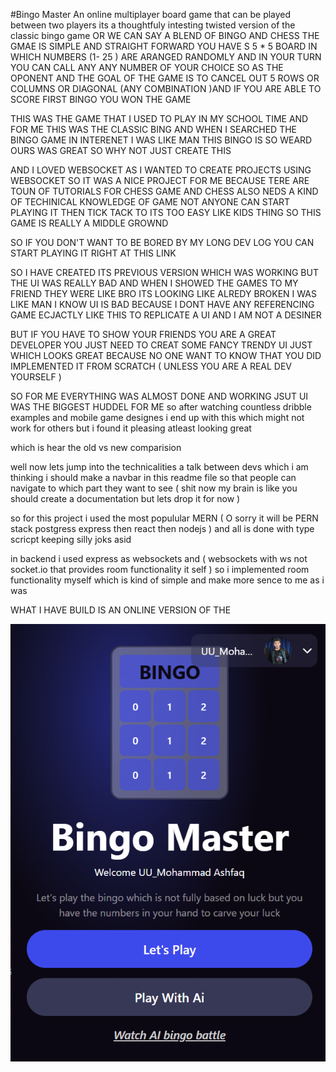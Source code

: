 #Bingo Master 
An online multiplayer board game that can be played between two players 
its a thoughtfuly intesting twisted version of the classic bingo game 
OR WE CAN SAY A BLEND OF BINGO AND CHESS THE GMAE IS SIMPLE AND STRAIGHT FORWARD 
YOU HAVE S 5 * 5 BOARD IN WHICH NUMBERS (1- 25 ) ARE ARANGED RANDOMLY AND IN YOUR TURN YOU CAN CALL ANY ANY NUMBER 
OF YOUR CHOICE SO AS THE OPONENT 
AND THE GOAL OF THE GAME IS TO CANCEL OUT 5 ROWS OR COLUMNS OR DIAGONAL (ANY COMBINATION )AND IF YOU ARE ABLE TO SCORE FIRST BINGO YOU WON THE GAME 

THIS WAS THE GAME THAT I USED TO PLAY IN MY SCHOOL TIME 
AND FOR ME THIS WAS THE CLASSIC BING AND WHEN I SEARCHED THE BINGO GAME IN INTERENET I WAS LIKE MAN THIS BINGO IS SO WEARD OURS WAS GREAT SO WHY NOT JUST CREATE THIS 

AND I LOVED WEBSOCKET AS I WANTED TO CREATE PROJECTS USING WEBSOCKET SO IT WAS A NICE PROJECT FOR ME BECAUSE TERE ARE TOUN OF TUTORIALS FOR CHESS GAME AND CHESS ALSO NEDS A KIND OF TECHINICAL KNOWLEDGE OF GAME NOT ANYONE CAN START PLAYING IT THEN TICK TACK TO ITS TOO EASY LIKE KIDS THING SO THIS GAME IS REALLY A MIDDLE GROWND 

SO IF YOU DON'T WANT TO BE BORED BY MY LONG DEV LOG 
YOU CAN START PLAYING IT RIGHT AT THIS LINK 

SO I HAVE CREATED ITS PREVIOUS VERSION WHICH WAS WORKING BUT THE UI WAS REALLY BAD AND WHEN I SHOWED THE GAMES TO MY FRIEND THEY WERE LIKE BRO ITS LOOKING LIKE ALREDY BROKEN 
I WAS LIKE MAN I KNOW UI IS BAD BECAUSE I DONT HAVE ANY REFERENCING GAME ECJACTLY LIKE THIS TO REPLICATE A UI 
AND I AM NOT A DESINER 

BUT IF YOU HAVE TO SHOW YOUR FRIENDS YOU ARE A GREAT DEVELOPER YOU JUST NEED TO CREAT SOME FANCY TRENDY UI JUST WHICH LOOKS GREAT BECAUSE NO ONE WANT TO KNOW THAT YOU DID IMPLEMENTED IT FROM SCRATCH ( UNLESS YOU ARE A REAL DEV YOURSELF )

SO FOR ME EVERYTHING WAS ALMOST DONE AND WORKING JSUT UI WAS THE BIGGEST HUDDEL FOR ME 
so after watching countless dribble examples and mobile game designes i end up with this 
which might not work for others but i found it pleasing atleast looking great 

which is hear the old vs new comparision 


well now lets jump into the technicalities a talk between devs 
which i am thinking i should make a navbar in this readme file so that people can navigate to which part they want to see ( shit now my brain is like you should create a documentation but lets drop it for now )


so for this project i used the most populular MERN ( O sorry it will be PERN stack postgress express then react then nodejs ) and all is done with type scricpt keeping silly joks asid 

in backend i used express as websockets and ( websockets with ws not socket.io that provides room functionality it self ) so i implemented room functionality myself which is kind of simple and make more sence to me as i was

WHAT I  HAVE BUILD IS AN ONLINE VERSION  OF THE 


![alt text](/frontend/src/assets/mobiless.png)